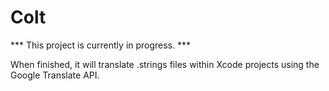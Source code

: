 # Colt

*** This project is currently in progress. ***

When finished, it will translate .strings files within Xcode projects using the Google Translate API.
